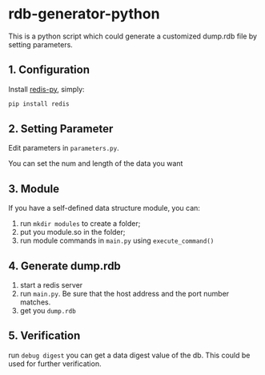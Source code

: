 # rdb-generator-python
This is a python script which could generate a customized dump.rdb file by setting parameters.

## 1. Configuration
Install [redis-py](https://github.com/andymccurdy/redis-py), simply:
```bash
pip install redis
```
## 2. Setting Parameter
Edit parameters in `parameters.py`.

You can set the num and length of the data you want

## 3. Module
If you have a self-defined data structure module, you can:
1. run `mkdir modules` to create a folder;
2. put you module.so in the folder;
3. run module commands in `main.py` using `execute_command()`

## 4. Generate dump.rdb
1. start a redis server
2. run `main.py`. Be sure that the host address and the port number matches.
3. get you `dump.rdb`

## 5. Verification
run `debug digest` you can get a data digest value of the db.
This could be used for further verification.
